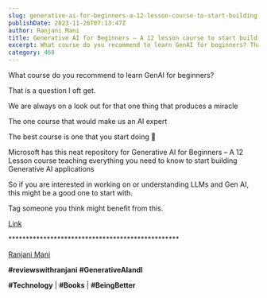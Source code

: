 ```yaml
---
slug: generative-ai-for-beginners-a-12-lesson-course-to-start-building-generative-ai-applications
publishDate: 2023-11-26T07:13:47Z
author: Ranjani Mani
title: Generative AI for Beginners – A 12 lesson course to start building Generative AI applications 
excerpt: What course do you recommend to learn GenAI for beginners? That is a question I oft get. We are always on a look out for that one thing that produces a miracle The one course that would make us an AI expert The best course is one that you start doing 🙂 Microsoft has this  ... 
category: 468
---
```


What course do you recommend to learn GenAI for beginners?

That is a question I oft get.

We are always on a look out for that one thing that produces a miracle

The one course that would make us an AI expert

The best course is one that you start doing 🙂

Microsoft has this neat repository for Generative AI for Beginners – A 12 Lesson course teaching everything you need to know to start building Generative AI applications

So if you are interested in working on or understanding LLMs and Gen AI, this might be a good one to start with.

Tag someone you think might benefit from this.

[Link](https://github.com/microsoft/generative-ai-for-beginners) 

\*\*\*\*\*\*\*\*\*\*\*\*\*\*\*\*\*\*\*\*\*\*\*\*\*\*\*\*\*\*\*\*\*\*\*\*\*\*\*\*\*\*\*\*\*\*\*\*\*

[Ranjani Mani](https://www.linkedin.com/feed/#)

**#reviewswithranjani** **#GenerativeAIandI**

**#Technology** | **#Books** | **#BeingBetter**